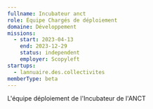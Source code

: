```yaml
---
fullname: Incubateur anct
role: Équipe Chargés de déploiement
domaine: Développement
missions:
  - start: 2023-04-13
    end: 2023-12-29
    status: independent
    employer: Scopyleft
startups:
  - lannuaire.des.collectivites
memberType: beta
---
```


L'équipe déploiement de l'Incubateur de l'ANCT
